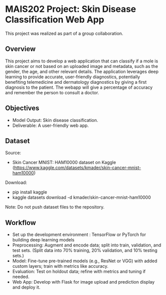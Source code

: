 # MAIS202 Project: Skin Disease Classification Web App

This project was realized as part of a group collaboration.

## Overview

This project aims to develop a web application that can classify if a mole is skin cancer or not based on an uploaded image and metadata, such as the gender, the age, and other relevant details. The application leverages deep learning to provide accurate, user-friendly diagnostics, potentially benefiting telemedicine and dermatology diagnostics by giving a first diagnosis to the patient. The webapp will give a percentage of accuracy and remember the person to consult a doctor.

## Objectives

- Model Output: Skin disease classification.
- Deliverable: A user-friendly web app.

## Dataset

Source: 
- Skin Cancer MNIST: HAM10000 dataset on Kaggle (https://www.kaggle.com/datasets/kmader/skin-cancer-mnist-ham10000)

Download:
- pip install kaggle
- kaggle datasets download -d kmader/skin-cancer-mnist-ham10000

Note: Do not push dataset files to the repository.

## Workflow

- Set up the development environment : TensorFlow or PyTorch for building deep learning models
- Preprocessing: Augment and encode data; split into train, validation, and test sets. (Split data into 70% training, 20% validation, and 10% testing sets.)
- Model: Fine-tune pre-trained models (e.g., ResNet or VGG) with added custom layers; train with metrics like accuracy.
- Evaluation: Test on holdout data; refine with metrics and tuning if needed.
- Web App: Develop with Flask for image upload and prediction display and deploy it.

